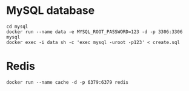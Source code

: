 

# MySQL database
```
cd mysql
docker run --name data -e MYSQL_ROOT_PASSWORD=123 -d -p 3306:3306 mysql
docker exec -i data sh -c 'exec mysql -uroot -p123' < create.sql
```

# Redis
```
docker run --name cache -d -p 6379:6379 redis
```
